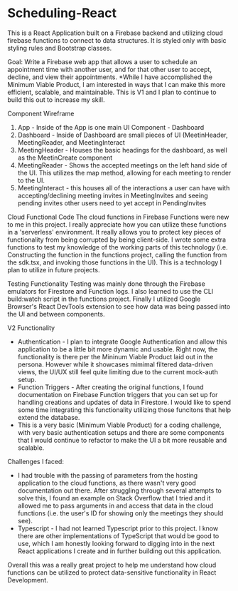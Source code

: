 # Scheduling-React
This is a React Application built on a Firebase backend and utilizing cloud firebase functions to connect to data structures. It is styled only with basic styling rules and Bootstrap classes.

Goal:  Write a Firebase web app that allows a user to schedule an appointment time with another user, and for that other user to accept, decline, and view their appointments.
*While I have accomplished the Minimum Viable Product, I am interested in ways that I can make this more efficient, scalable, and maintainable. This is V1 and I plan to continue to build this out to increase my skill.

Component Wireframe
1. App - Inside of the App is one main UI Component - Dashboard
2. Dashboard - Inside of Dashboard are small pieces of UI (MeetinHeader, MeetingReader, and MeetingInteract
3. MeetingHeader - Houses the basic headings for the dashboard, as well as the MeetinCreate component
4. MeetingReader - Shows the accepted meetings on the left hand side of the UI. This utilizes the map method, allowing for each meeting to render to the UI.
5. MeetingInteract - this houses all of the interactions a user can have with accepting/declining meeting invites in MeetingInvites and seeing pending invites other users need to yet accept in PendingInvites

Cloud Functional Code
The cloud functions in Firebase Functions were new to me in this project. I really appreciate how you can utilize these functions in a 'serverless' environment. It really allows you to protect key pieces of functionality from being corrupted by being client-side. I wrote some extra functions to test my knowledge of the working parts of this technology (i.e. Constructing the function in the functions project, calling the function from the sdk.tsx, and invoking those functions in the UI). This is a technology I plan to utilize in future projects.

Testing Functionality
Testing was mainly done through the Firebase emulators for Firestore and Function logs. I also learned to use the CLI build:watch script in the functions project. Finally I utilized Google Browser's React DevTools extension to see how data was being passed into the UI and between components.

V2 Functionality
 - Authentication - I plan to integrate Google Authentication and allow this application to be a little bit more dynamic and usable. Right now, the functionality is there per the Mininum Viable Product laid out in the persona. However while it showcases mimimal filtered data-driven views, the UI/UX still feel quite limiting due to the current mock-auth setup.
- Function Triggers - After creating the original functions, I found documentation on Firebase Function triggers that you can set up for handling creations and updates of data in Firestore. I would like to spend some time integrating this functionality utilizing those funcitons that help extend the database.
- This is a very basic (Minimum Viable Product) for a coding challenge, with very basic authentication setups and there are some components that I would continue to refactor to make the UI a bit more reusable and scalable.

Challenges I faced:
- I had trouble with the passing of parameters from the hosting application to the cloud functions, as there wasn't very good documentation out there. After struggling through several attempts to solve this, I found an example on Stack Overflow that I tried and it allowed me to pass arguments in and access that data in the cloud functions (i.e. the user's ID for showing only the meetings they should see).
- Typescript - I had not learned Typescript prior to this project. I know there are other implementations of TypeScript that would be good to use, which I am honestly looking forward to digging into in the next React applications I create and in further building out this application.

Overall this was a really great project to help me understand how cloud functions can be utilized to protect data-sensitive functionality in React Development.
 
